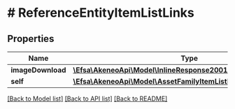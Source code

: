 # # ReferenceEntityItemListLinks

## Properties

Name | Type | Description | Notes
------------ | ------------- | ------------- | -------------
**imageDownload** | [**\Efsa\AkeneoApi\Model\InlineResponse20017LinksImageDownload**](InlineResponse20017LinksImageDownload.md) |  | [optional]
**self** | [**\Efsa\AkeneoApi\Model\AssetFamilyItemListLinksSelf**](AssetFamilyItemListLinksSelf.md) |  | [optional]

[[Back to Model list]](../../README.md#models) [[Back to API list]](../../README.md#endpoints) [[Back to README]](../../README.md)
